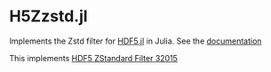 # H5Zzstd.jl

Implements the Zstd filter for [HDF5.jl](https://github.com/JuliaIO/HDF5.jl) in Julia.
See the [documentation](https://juliaio.github.io/HDF5.jl/stable/filters/#H5Zzstd.jl)

This implements [HDF5 ZStandard Filter 32015](https://portal.hdfgroup.org/display/support/Filters#Filters-32015)
